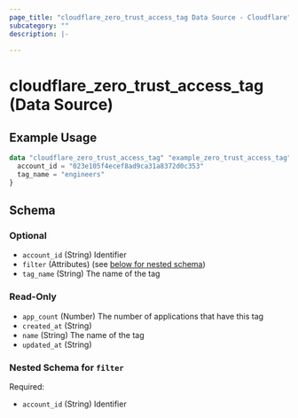 ```yaml
---
page_title: "cloudflare_zero_trust_access_tag Data Source - Cloudflare"
subcategory: ""
description: |-
  
---
```


# cloudflare_zero_trust_access_tag (Data Source)



## Example Usage

```terraform
data "cloudflare_zero_trust_access_tag" "example_zero_trust_access_tag" {
  account_id = "023e105f4ecef8ad9ca31a8372d0c353"
  tag_name = "engineers"
}
```

<!-- schema generated by tfplugindocs -->
## Schema

### Optional

- `account_id` (String) Identifier
- `filter` (Attributes) (see [below for nested schema](#nestedatt--filter))
- `tag_name` (String) The name of the tag

### Read-Only

- `app_count` (Number) The number of applications that have this tag
- `created_at` (String)
- `name` (String) The name of the tag
- `updated_at` (String)

<a id="nestedatt--filter"></a>
### Nested Schema for `filter`

Required:

- `account_id` (String) Identifier


